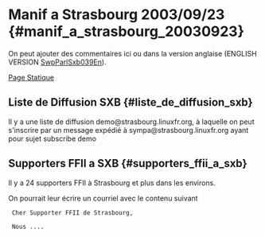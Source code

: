 # Manif a Strasbourg 2003/09/23 {#manif_a_strasbourg_20030923}

On peut ajouter des commentaires ici ou dans la version anglaise
(ENGLISH VERSION [SwpParlSxb039En](SwpParlSxb039En "wikilink")).

[Page
Statique](http://swpat.ffii.org/dates/2003/europarl/09/strasbourg/index.fr.html "wikilink")

## Liste de Diffusion SXB {#liste_de_diffusion_sxb}

Il y a une liste de diffusion demo\@strasbourg.linuxfr.org, à laquelle
on peut s\'inscrire par un message expédié à
sympa\@strasbourg.linuxfr.org ayant pour sujet subscribe demo

## Supporters FFII a SXB {#supporters_ffii_a_sxb}

Il y a 24 supporters FFII à Strasbourg et plus dans les environs.

On pourrait leur écrire un courriel avec le contenu suivant

` Cher Supporter FFII de Strasbourg, `

` Nous ....`
